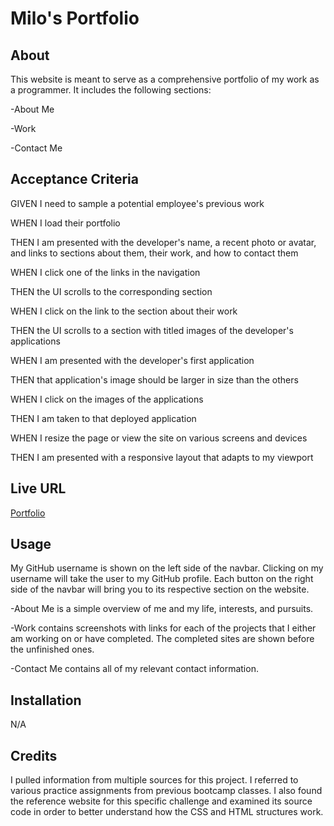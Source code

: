 # Milo's Portfolio

## About
This website is meant to serve as a comprehensive portfolio of my work as a programmer. 
It includes the following sections:

-About Me

-Work

-Contact Me

## Acceptance Criteria
GIVEN I need to sample a potential employee's previous work

WHEN I load their portfolio

THEN I am presented with the developer's name, a recent photo or avatar, 
and links to sections about them, their work, and how to contact them

WHEN I click one of the links in the navigation

THEN the UI scrolls to the corresponding section

WHEN I click on the link to the section about their work

THEN the UI scrolls to a section with titled images of the developer's applications

WHEN I am presented with the developer's first application

THEN that application's image should be larger in size than the others

WHEN I click on the images of the applications

THEN I am taken to that deployed application

WHEN I resize the page or view the site on various screens and devices

THEN I am presented with a responsive layout that adapts to my viewport

## Live URL
[Portfolio](https://leucisticboi.github.io/Portfolio/)

## Usage
My GitHub username is shown on the left side of the navbar. Clicking on my username will take the user to my GitHub profile. Each button on the right side of the navbar will bring you to its respective section on the website. 

-About Me is a simple overview of me and my life, interests, and pursuits.

-Work contains screenshots with links for each of the projects that I either am working on or have completed. The completed sites are shown before the unfinished ones.

-Contact Me contains all of my relevant contact information.

## Installation
N/A

## Credits
I pulled information from multiple sources for this project.
I referred to various practice assignments from previous bootcamp classes.
I also found the reference website for this specific challenge and examined its source code in order to better understand how the CSS and HTML structures work.
